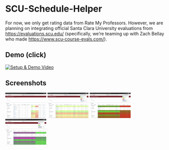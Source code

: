 # SCU-Schedule-Helper

For now, we only get rating data from Rate My Professors. However, we are planning on integrating official Santa Clara University evaluations from https://evaluations.scu.edu/ (specifically, we’re teaming up with Zach Bellay who made https://www.scu-course-evals.com/).

## Demo (click)

[![Setup & Demo Video](https://img.youtube.com/vi/iUMMb2LxTek/0.jpg)](https://youtu.be/iUMMb2LxTek "ChatBuzz Setup & Demo")

## Screenshots

<img src="./screenshots/1.jpg" width="129" /> <img src="./screenshots/2.jpg" width="129" /> <img src="./screenshots/3.jpg" width="129" /> <img src="./screenshots/4.jpg" width="129" />
